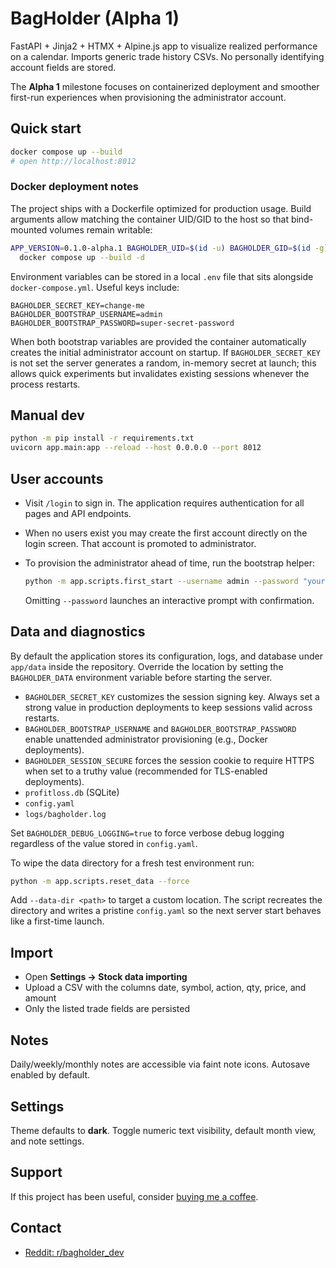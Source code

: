 # BagHolder (Alpha 1)

FastAPI + Jinja2 + HTMX + Alpine.js app to visualize realized performance on a calendar.
Imports generic trade history CSVs. No personally identifying account fields are stored.

The **Alpha 1** milestone focuses on containerized deployment and smoother
first-run experiences when provisioning the administrator account.

## Quick start

```bash
docker compose up --build
# open http://localhost:8012
```

### Docker deployment notes

The project ships with a Dockerfile optimized for production usage. Build
arguments allow matching the container UID/GID to the host so that bind-mounted
volumes remain writable:

```bash
APP_VERSION=0.1.0-alpha.1 BAGHOLDER_UID=$(id -u) BAGHOLDER_GID=$(id -g) \
  docker compose up --build -d
```

Environment variables can be stored in a local `.env` file that sits alongside
`docker-compose.yml`. Useful keys include:

```dotenv
BAGHOLDER_SECRET_KEY=change-me
BAGHOLDER_BOOTSTRAP_USERNAME=admin
BAGHOLDER_BOOTSTRAP_PASSWORD=super-secret-password
```

When both bootstrap variables are provided the container automatically creates
the initial administrator account on startup. If `BAGHOLDER_SECRET_KEY` is not
set the server generates a random, in-memory secret at launch; this allows
quick experiments but invalidates existing sessions whenever the process
restarts.

## Manual dev

```bash
python -m pip install -r requirements.txt
uvicorn app.main:app --reload --host 0.0.0.0 --port 8012
```

## User accounts

- Visit `/login` to sign in. The application requires authentication for all pages and API endpoints.
- When no users exist you may create the first account directly on the login screen. That account is promoted to administrator.
- To provision the administrator ahead of time, run the bootstrap helper:

  ```bash
  python -m app.scripts.first_start --username admin --password "your-strong-password"
  ```

  Omitting `--password` launches an interactive prompt with confirmation.

## Data and diagnostics

By default the application stores its configuration, logs, and database under
`app/data` inside the repository. Override the location by setting the
`BAGHOLDER_DATA` environment variable before starting the server.

- `BAGHOLDER_SECRET_KEY` customizes the session signing key. Always set a strong
  value in production deployments to keep sessions valid across restarts.
- `BAGHOLDER_BOOTSTRAP_USERNAME` and `BAGHOLDER_BOOTSTRAP_PASSWORD` enable
  unattended administrator provisioning (e.g., Docker deployments).
- `BAGHOLDER_SESSION_SECURE` forces the session cookie to require HTTPS when set
  to a truthy value (recommended for TLS-enabled deployments).
- `profitloss.db` (SQLite)
- `config.yaml`
- `logs/bagholder.log`

Set `BAGHOLDER_DEBUG_LOGGING=true` to force verbose debug logging regardless of
the value stored in `config.yaml`.

To wipe the data directory for a fresh test environment run:

```bash
python -m app.scripts.reset_data --force
```

Add `--data-dir <path>` to target a custom location. The script recreates the
directory and writes a pristine `config.yaml` so the next server start behaves
like a first-time launch.

## Import

- Open **Settings → Stock data importing**
- Upload a CSV with the columns date, symbol, action, qty, price, and amount
- Only the listed trade fields are persisted

## Notes

Daily/weekly/monthly notes are accessible via faint note icons. Autosave enabled by default.

## Settings

Theme defaults to **dark**. Toggle numeric text visibility, default month view, and note settings.

## Support

If this project has been useful, consider [buying me a coffee](https://buymeacoffee.com/crissejdav6).

## Contact

- [Reddit: r/bagholder_dev](https://www.reddit.com/r/bagholder_dev)
